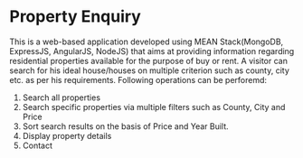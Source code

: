 # Property Enquiry

This is a web-based application developed using MEAN Stack(MongoDB, ExpressJS, AngularJS, NodeJS) that aims at providing information regarding residential properties available for the purpose of buy or rent. A visitor can search for his ideal house/houses on multiple criterion such as county, city etc. as per his requirements. Following operations can be perforemd:

1. Search all properties
2. Search specific properties via multiple filters such as County, City and Price
3. Sort search results on the basis of Price and Year Built.
3. Display property details
4. Contact
